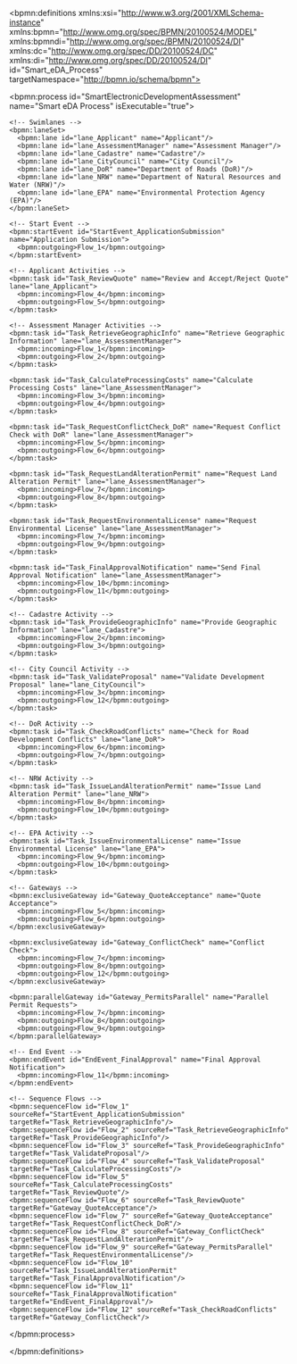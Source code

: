 <?xml version="1.0" encoding="UTF-8"?>
<bpmn:definitions xmlns:xsi="http://www.w3.org/2001/XMLSchema-instance" 
                  xmlns:bpmn="http://www.omg.org/spec/BPMN/20100524/MODEL"
                  xmlns:bpmndi="http://www.omg.org/spec/BPMN/20100524/DI"
                  xmlns:dc="http://www.omg.org/spec/DD/20100524/DC"
                  xmlns:di="http://www.omg.org/spec/DD/20100524/DI"
                  id="Smart_eDA_Process" 
                  targetNamespace="http://bpmn.io/schema/bpmn">
    
  <!-- Process Definition -->
  <bpmn:process id="SmartElectronicDevelopmentAssessment" name="Smart eDA Process" isExecutable="true">
  
    <!-- Swimlanes -->
    <bpmn:laneSet>
      <bpmn:lane id="lane_Applicant" name="Applicant"/>
      <bpmn:lane id="lane_AssessmentManager" name="Assessment Manager"/>
      <bpmn:lane id="lane_Cadastre" name="Cadastre"/>
      <bpmn:lane id="lane_CityCouncil" name="City Council"/>
      <bpmn:lane id="lane_DoR" name="Department of Roads (DoR)"/>
      <bpmn:lane id="lane_NRW" name="Department of Natural Resources and Water (NRW)"/>
      <bpmn:lane id="lane_EPA" name="Environmental Protection Agency (EPA)"/>
    </bpmn:laneSet>

    <!-- Start Event -->
    <bpmn:startEvent id="StartEvent_ApplicationSubmission" name="Application Submission">
      <bpmn:outgoing>Flow_1</bpmn:outgoing>
    </bpmn:startEvent>

    <!-- Applicant Activities -->
    <bpmn:task id="Task_ReviewQuote" name="Review and Accept/Reject Quote" lane="lane_Applicant">
      <bpmn:incoming>Flow_4</bpmn:incoming>
      <bpmn:outgoing>Flow_5</bpmn:outgoing>
    </bpmn:task>
    
    <!-- Assessment Manager Activities -->
    <bpmn:task id="Task_RetrieveGeographicInfo" name="Retrieve Geographic Information" lane="lane_AssessmentManager">
      <bpmn:incoming>Flow_1</bpmn:incoming>
      <bpmn:outgoing>Flow_2</bpmn:outgoing>
    </bpmn:task>
    
    <bpmn:task id="Task_CalculateProcessingCosts" name="Calculate Processing Costs" lane="lane_AssessmentManager">
      <bpmn:incoming>Flow_3</bpmn:incoming>
      <bpmn:outgoing>Flow_4</bpmn:outgoing>
    </bpmn:task>

    <bpmn:task id="Task_RequestConflictCheck_DoR" name="Request Conflict Check with DoR" lane="lane_AssessmentManager">
      <bpmn:incoming>Flow_5</bpmn:incoming>
      <bpmn:outgoing>Flow_6</bpmn:outgoing>
    </bpmn:task>

    <bpmn:task id="Task_RequestLandAlterationPermit" name="Request Land Alteration Permit" lane="lane_AssessmentManager">
      <bpmn:incoming>Flow_7</bpmn:incoming>
      <bpmn:outgoing>Flow_8</bpmn:outgoing>
    </bpmn:task>

    <bpmn:task id="Task_RequestEnvironmentalLicense" name="Request Environmental License" lane="lane_AssessmentManager">
      <bpmn:incoming>Flow_7</bpmn:incoming>
      <bpmn:outgoing>Flow_9</bpmn:outgoing>
    </bpmn:task>

    <bpmn:task id="Task_FinalApprovalNotification" name="Send Final Approval Notification" lane="lane_AssessmentManager">
      <bpmn:incoming>Flow_10</bpmn:incoming>
      <bpmn:outgoing>Flow_11</bpmn:outgoing>
    </bpmn:task>

    <!-- Cadastre Activity -->
    <bpmn:task id="Task_ProvideGeographicInfo" name="Provide Geographic Information" lane="lane_Cadastre">
      <bpmn:incoming>Flow_2</bpmn:incoming>
      <bpmn:outgoing>Flow_3</bpmn:outgoing>
    </bpmn:task>

    <!-- City Council Activity -->
    <bpmn:task id="Task_ValidateProposal" name="Validate Development Proposal" lane="lane_CityCouncil">
      <bpmn:incoming>Flow_3</bpmn:incoming>
      <bpmn:outgoing>Flow_12</bpmn:outgoing>
    </bpmn:task>
    
    <!-- DoR Activity -->
    <bpmn:task id="Task_CheckRoadConflicts" name="Check for Road Development Conflicts" lane="lane_DoR">
      <bpmn:incoming>Flow_6</bpmn:incoming>
      <bpmn:outgoing>Flow_7</bpmn:outgoing>
    </bpmn:task>

    <!-- NRW Activity -->
    <bpmn:task id="Task_IssueLandAlterationPermit" name="Issue Land Alteration Permit" lane="lane_NRW">
      <bpmn:incoming>Flow_8</bpmn:incoming>
      <bpmn:outgoing>Flow_10</bpmn:outgoing>
    </bpmn:task>

    <!-- EPA Activity -->
    <bpmn:task id="Task_IssueEnvironmentalLicense" name="Issue Environmental License" lane="lane_EPA">
      <bpmn:incoming>Flow_9</bpmn:incoming>
      <bpmn:outgoing>Flow_10</bpmn:outgoing>
    </bpmn:task>

    <!-- Gateways -->
    <bpmn:exclusiveGateway id="Gateway_QuoteAcceptance" name="Quote Acceptance">
      <bpmn:incoming>Flow_5</bpmn:incoming>
      <bpmn:outgoing>Flow_6</bpmn:outgoing>
    </bpmn:exclusiveGateway>

    <bpmn:exclusiveGateway id="Gateway_ConflictCheck" name="Conflict Check">
      <bpmn:incoming>Flow_7</bpmn:incoming>
      <bpmn:outgoing>Flow_8</bpmn:outgoing>
      <bpmn:outgoing>Flow_12</bpmn:outgoing>
    </bpmn:exclusiveGateway>

    <bpmn:parallelGateway id="Gateway_PermitsParallel" name="Parallel Permit Requests">
      <bpmn:incoming>Flow_7</bpmn:incoming>
      <bpmn:outgoing>Flow_8</bpmn:outgoing>
      <bpmn:outgoing>Flow_9</bpmn:outgoing>
    </bpmn:parallelGateway>

    <!-- End Event -->
    <bpmn:endEvent id="EndEvent_FinalApproval" name="Final Approval Notification">
      <bpmn:incoming>Flow_11</bpmn:incoming>
    </bpmn:endEvent>

    <!-- Sequence Flows -->
    <bpmn:sequenceFlow id="Flow_1" sourceRef="StartEvent_ApplicationSubmission" targetRef="Task_RetrieveGeographicInfo"/>
    <bpmn:sequenceFlow id="Flow_2" sourceRef="Task_RetrieveGeographicInfo" targetRef="Task_ProvideGeographicInfo"/>
    <bpmn:sequenceFlow id="Flow_3" sourceRef="Task_ProvideGeographicInfo" targetRef="Task_ValidateProposal"/>
    <bpmn:sequenceFlow id="Flow_4" sourceRef="Task_ValidateProposal" targetRef="Task_CalculateProcessingCosts"/>
    <bpmn:sequenceFlow id="Flow_5" sourceRef="Task_CalculateProcessingCosts" targetRef="Task_ReviewQuote"/>
    <bpmn:sequenceFlow id="Flow_6" sourceRef="Task_ReviewQuote" targetRef="Gateway_QuoteAcceptance"/>
    <bpmn:sequenceFlow id="Flow_7" sourceRef="Gateway_QuoteAcceptance" targetRef="Task_RequestConflictCheck_DoR"/>
    <bpmn:sequenceFlow id="Flow_8" sourceRef="Gateway_ConflictCheck" targetRef="Task_RequestLandAlterationPermit"/>
    <bpmn:sequenceFlow id="Flow_9" sourceRef="Gateway_PermitsParallel" targetRef="Task_RequestEnvironmentalLicense"/>
    <bpmn:sequenceFlow id="Flow_10" sourceRef="Task_IssueLandAlterationPermit" targetRef="Task_FinalApprovalNotification"/>
    <bpmn:sequenceFlow id="Flow_11" sourceRef="Task_FinalApprovalNotification" targetRef="EndEvent_FinalApproval"/>
    <bpmn:sequenceFlow id="Flow_12" sourceRef="Task_CheckRoadConflicts" targetRef="Gateway_ConflictCheck"/>

  </bpmn:process>
  
</bpmn:definitions>
